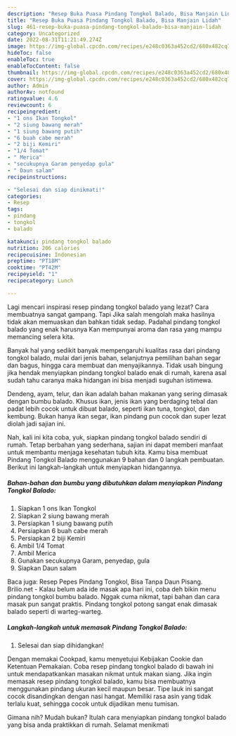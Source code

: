 ```yaml
---
description: "Resep Buka Puasa Pindang Tongkol Balado, Bisa Manjain Lidah"
title: "Resep Buka Puasa Pindang Tongkol Balado, Bisa Manjain Lidah"
slug: 461-resep-buka-puasa-pindang-tongkol-balado-bisa-manjain-lidah
category: Uncategorized
date: 2022-08-31T11:21:49.274Z
image: https://img-global.cpcdn.com/recipes/e248c0363a452cd2/680x482cq70/pindang-tongkol-balado-foto-resep-utama.jpg
hideToc: false
enableToc: true
enableTocContent: false
thumbnail: https://img-global.cpcdn.com/recipes/e248c0363a452cd2/680x482cq70/pindang-tongkol-balado-foto-resep-utama.jpg
cover: https://img-global.cpcdn.com/recipes/e248c0363a452cd2/680x482cq70/pindang-tongkol-balado-foto-resep-utama.jpg
author: Admin
authorAv: notfound
ratingvalue: 4.6
reviewcount: 6
recipeingredient:
- "1 ons Ikan Tongkol"
- "2 siung bawang merah"
- "1 siung bawang putih"
- "6 buah cabe merah"
- "2 biji Kemiri"
- "1/4 Tomat"
- " Merica"
- "secukupnya Garam penyedap gula"
- " Daun salam"
recipeinstructions:

- "Selesai dan siap dinikmati!"
categories:
- Resep
tags:
- pindang
- tongkol
- balado

katakunci: pindang tongkol balado 
nutrition: 206 calories
recipecuisine: Indonesian
preptime: "PT18M"
cooktime: "PT42M"
recipeyield: "1"
recipecategory: Lunch

---
```



Lagi mencari inspirasi resep pindang tongkol balado yang lezat? Cara membuatnya sangat gampang. Tapi Jika salah mengolah maka hasilnya tidak akan memuaskan dan bahkan tidak sedap. Padahal pindang tongkol balado yang enak harusnya Kan mempunyai aroma dan rasa yang mampu memancing selera kita.


Banyak hal yang sedikit banyak mempengaruhi kualitas rasa dari pindang tongkol balado, mulai dari jenis bahan, selanjutnya pemilihan bahan segar dan bagus, hingga cara membuat dan menyajikannya. Tidak usah bingung jika hendak menyiapkan pindang tongkol balado enak di rumah, karena asal sudah tahu caranya maka hidangan ini bisa menjadi suguhan istimewa.

Dendeng, ayam, telur, dan ikan adalah bahan makanan yang sering dimasak dengan bumbu balado. Khusus ikan, jenis ikan yang berdaging tebal dan padat lebih cocok untuk dibuat balado, seperti ikan tuna, tongkol, dan kembung. Bukan hanya ikan segar, ikan pindang pun cocok dan super lezat diolah jadi sajian ini.


Nah, kali ini kita coba, yuk, siapkan pindang tongkol balado sendiri di rumah. Tetap berbahan yang sederhana, sajian ini dapat memberi manfaat untuk membantu menjaga kesehatan tubuh kita. Kamu bisa membuat Pindang Tongkol Balado menggunakan 9 bahan dan 0 langkah pembuatan. Berikut ini langkah-langkah untuk menyiapkan hidangannya.

<!--inarticleads1-->

##### Bahan-bahan dan bumbu yang dibutuhkan dalam menyiapkan Pindang Tongkol Balado:

1. Siapkan 1 ons Ikan Tongkol
1. Siapkan 2 siung bawang merah
1. Persiapkan 1 siung bawang putih
1. Persiapkan 6 buah cabe merah
1. Persiapkan 2 biji Kemiri
1. Ambil 1/4 Tomat
1. Ambil  Merica
1. Gunakan secukupnya Garam, penyedap, gula
1. Siapkan  Daun salam


Baca juga: Resep Pepes Pindang Tongkol, Bisa Tanpa Daun Pisang. Brilio.net - Kalau belum ada ide masak apa hari ini, coba deh bikin menu pindang tongkol bumbu balado. Nggak cuma nikmat, tapi bahan dan cara masak pun sangat praktis. Pindang tongkol potong sangat enak dimasak balado seperti di warteg-warteg. 

<!--inarticleads2-->

##### Langkah-langkah untuk memasak Pindang Tongkol Balado:


1. Selesai dan siap dihidangkan!

Dengan memakai Cookpad, kamu menyetujui Kebijakan Cookie dan Ketentuan Pemakaian. Coba resep pindang tongkol balado di bawah ini untuk mendapatkankan masakan nikmat untuk makan siang. Jika ingin memasak resep pindang tongkol balado, kamu bisa membuatnya menggunakan pindang ukuran kecil maupun besar. Tipe lauk ini sangat cocok disandingkan dengan nasi hangat. Memiliki rasa asin yang tidak terlalu kuat, sehingga cocok untuk dijadikan menu tumisan. 

Gimana nih? Mudah bukan? Itulah cara menyiapkan pindang tongkol balado yang bisa anda praktikkan di rumah. Selamat menikmati
